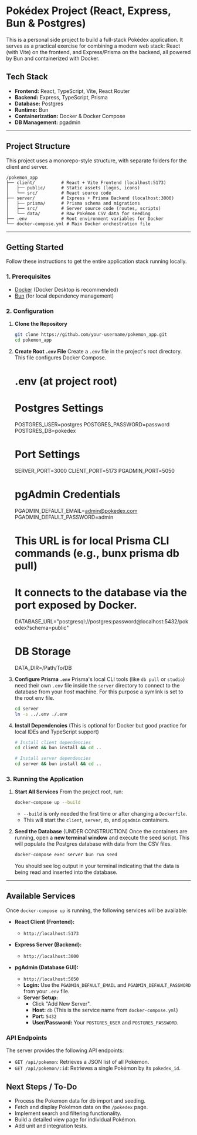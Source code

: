 # Pokédex Project (React, Express, Bun & Postgres)

This is a personal side project to build a full-stack Pokédex application. It serves as a practical exercise for combining a modern web stack: React (with Vite) on the frontend, and Express/Prisma on the backend, all powered by Bun and containerized with Docker.

## Tech Stack

  * **Frontend:** React, TypeScript, Vite, React Router
  * **Backend:** Express, TypeScript, Prisma
  * **Database:** Postgres
  * **Runtime:** Bun
  * **Containerization:** Docker & Docker Compose
  * **DB Management:** pgadmin

-----

## Project Structure

This project uses a monorepo-style structure, with separate folders for the client and server.

```
/pokemon_app
├── client/          # React + Vite Frontend (localhost:5173)
│   ├── public/      # Static assets (logos, icons)
│   └── src/         # React source code
├── server/          # Express + Prisma Backend (localhost:3000)
│   ├── prisma/      # Prisma schema and migrations
│   ├── src/         # Server source code (routes, scripts)
│   └── data/        # Raw Pokémon CSV data for seeding
├── .env             # Root environment variables for Docker
└── docker-compose.yml # Main Docker orchestration file
```

-----

## Getting Started

Follow these instructions to get the entire application stack running locally.

### 1\. Prerequisites

  * [Docker](https://www.docker.com/products/docker-desktop/) (Docker Desktop is recommended)
  * [Bun](https://bun.sh/) (for local dependency management)

### 2\. Configuration

1.  **Clone the Repository**

    ```bash
    git clone https://github.com/your-username/pokemon_app.git
    cd pokemon_app
    ```

2.  **Create Root `.env` File**
    Create a `.env` file in the project's root directory. This file configures Docker Compose.

    # .env (at project root)

    # Postgres Settings
    POSTGRES_USER=postgres
    POSTGRES_PASSWORD=password
    POSTGRES_DB=pokedex

    # Port Settings
    SERVER_PORT=3000
    CLIENT_PORT=5173
    PGADMIN_PORT=5050

    # pgAdmin Credentials
    PGADMIN_DEFAULT_EMAIL=admin@pokedex.com
    PGADMIN_DEFAULT_PASSWORD=admin

    # This URL is for local Prisma CLI commands (e.g., bunx prisma db pull)
    # It connects to the database via the port exposed by Docker.
    DATABASE_URL="postgresql://postgres:password@localhost:5432/pokedex?schema=public"

    # DB Storage
    DATA_DIR=/Path/To/DB

3.  **Configure Prisma `.env`**
    Prisma's local CLI tools (like `db pull` or `studio`) need their own `.env` file inside the `server` directory to connect to the database from your *host* machine. For this purpose a symlink is set to the root env file. 

    ```bash
    cd server
    ln -s ../.env ./.env

    ```

4.  **Install Dependencies**
    (This is optional for Docker but good practice for local IDEs and TypeScript support)

    ```bash
    # Install client dependencies
    cd client && bun install && cd ..

    # Install server dependencies
    cd server && bun install && cd ..
    ```

### 3\. Running the Application

1.  **Start All Services**
    From the project root, run:

    ```bash
    docker-compose up --build
    ```

      * `--build` is only needed the first time or after changing a `Dockerfile`.
      * This will start the `client`, `server`, `db`, and `pgadmin` containers.

2.  **Seed the Database** (UNDER CONSTRUCTION)
    Once the containers are running, open a **new terminal window** and execute the seed script. This will populate the Postgres database with data from the CSV files.

    ```bash
    docker-compose exec server bun run seed
    ```

    You should see log output in your terminal indicating that the data is being read and inserted into the database.

-----

## Available Services

Once `docker-compose up` is running, the following services will be available:

  * **React Client (Frontend):**

      * `http://localhost:5173`

  * **Express Server (Backend):**

      * `http://localhost:3000`

  * **pgAdmin (Database GUI):**

      * `http://localhost:5050`
      * **Login:** Use the `PGADMIN_DEFAULT_EMAIL` and `PGADMIN_DEFAULT_PASSWORD` from your `.env` file.
      * **Server Setup:**
          * Click "Add New Server".
          * **Host:** `db` (This is the service name from `docker-compose.yml`)
          * **Port:** `5432`
          * **User/Password:** Your `POSTGRES_USER` and `POSTGRES_PASSWORD`.

### API Endpoints

The server provides the following API endpoints:

  * `GET /api/pokemon`: Retrieves a JSON list of all Pokémon.
  * `GET /api/pokemon/:id`: Retrieves a single Pokémon by its `pokedex_id`.

## Next Steps / To-Do
  * Process the Pokemon data for db import and seeding.
  * Fetch and display Pokémon data on the `/pokedex` page.
  * Implement search and filtering functionality.
  * Build a detailed view page for individual Pokémon.
  * Add unit and integration tests.